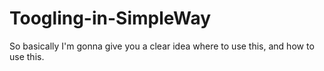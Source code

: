 # Toogling-in-SimpleWay
So basically I'm gonna give you a clear idea where to use this, and how to use this.
